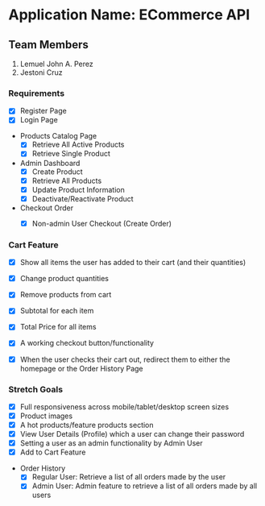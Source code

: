 # Application Name: ECommerce API

## Team Members
1. Lemuel John A. Perez
2. Jestoni Cruz



### Requirements
* [x] Register Page
* [x] Login Page
* Products Catalog Page
	- [x] Retrieve All Active Products
	- [x] Retrieve Single Product
* Admin Dashboard
	- [x] Create Product
	- [x] Retrieve All Products
	- [x] Update Product Information
	- [x] Deactivate/Reactivate Product
* Checkout Order
	- [x] Non-admin User Checkout (Create Order)



### Cart Feature
* [x] Show all items the user has added to their cart (and their quantities)
* [x] Change product quantities
* [x] Remove products from cart
* [x] Subtotal for each item
* [x] Total Price for all items
* [x] A working checkout button/functionality
* [x] When the user checks their cart out, redirect them to either the homepage or the Order History Page



### Stretch Goals
* [x] Full responsiveness across mobile/tablet/desktop screen sizes
* [x] Product images
* [x] A hot products/feature products section
* [x] View User Details (Profile) which a user can change their password
* [x] Setting a user as an admin functionality by Admin User
* [x] Add to Cart Feature
* Order History
	- [x] Regular User: Retrieve a list of all orders made by the user
	- [x] Admin User: Admin feature to retrieve a list of all orders made by all users